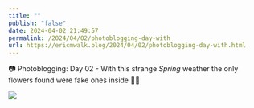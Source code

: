 ```yaml
---
title: ""
publish: "false"
date: 2024-04-02 21:49:57
permalink: /2024/04/02/photoblogging-day-with
url: https://ericmwalk.blog/2024/04/02/photoblogging-day-with.html
---
```


📷 Photoblogging: Day 02 -
With this strange *Spring* weather the only flowers found were fake ones inside 🤷‍♂️

![](https://ericmwalk.blog/uploads/2024/img-8512.jpeg)